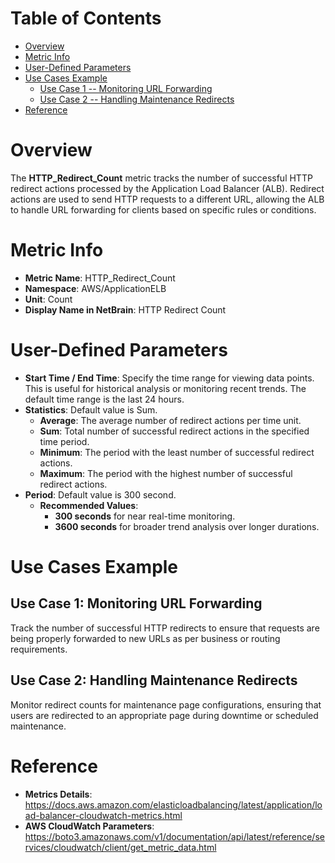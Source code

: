 # Table of Contents
- [Overview](#overview)
- [Metric Info](#metric-info)
- [User-Defined Parameters](#user-defined-parameters)
- [Use Cases Example](#example)
    - [Use Case 1 -- Monitoring URL Forwarding](#example-1) 
    - [Use Case 2 -- Handling Maintenance Redirects](#example-2)
- [Reference](#reference)

# Overview <a name="overview"></a>
The <b>HTTP_Redirect_Count</b> metric tracks the number of successful HTTP redirect actions processed by the Application Load Balancer (ALB). Redirect actions are used to send HTTP requests to a different URL, allowing the ALB to handle URL forwarding for clients based on specific rules or conditions.

# Metric Info <a name="metric-info"></a>
* <b>Metric Name</b>: HTTP_Redirect_Count   
* <b>Namespace</b>: AWS/ApplicationELB
* <b>Unit</b>: Count
* <b>Display Name in NetBrain</b>: HTTP Redirect Count

# User-Defined Parameters <a name="user-defined-parameters"></a>
* <b>Start Time / End Time</b>: Specify the time range for viewing data points. This is useful for historical analysis or monitoring recent trends. The default time range is the last 24 hours.
* <b>Statistics</b>: Default value is Sum.
  * <b>Average</b>: The average number of redirect actions per time unit.
  * <b>Sum</b>: Total number of successful redirect actions in the specified time period.
  * <b>Minimum</b>: The period with the least number of successful redirect actions.
  * <b>Maximum</b>: The period with the highest number of successful redirect actions.
* <b>Period</b>: Default value is 300 second.
  * <b>Recommended Values</b>:
    * <b>300 seconds</b> for near real-time monitoring.
    * <b>3600 seconds</b> for broader trend analysis over longer durations.

# Use Cases Example <a name="example"></a>
## Use Case 1: Monitoring URL Forwarding <a name="example-1"></a>
Track the number of successful HTTP redirects to ensure that requests are being properly forwarded to new URLs as per business or routing requirements.



## Use Case 2: Handling Maintenance Redirects <a name="example-2"></a>
Monitor redirect counts for maintenance page configurations, ensuring that users are redirected to an appropriate page during downtime or scheduled maintenance.



# Reference <a name="reference"></a>
* <b>Metrics Details</b>: https://docs.aws.amazon.com/elasticloadbalancing/latest/application/load-balancer-cloudwatch-metrics.html
* <b>AWS CloudWatch Parameters</b>: https://boto3.amazonaws.com/v1/documentation/api/latest/reference/services/cloudwatch/client/get_metric_data.html